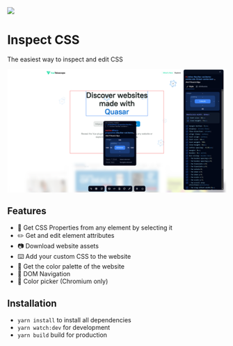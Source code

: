 
<img src="https://img.shields.io/chrome-web-store/v/fbopfffegfehobgoommphghohinpkego" />

# Inspect CSS
The easiest way to inspect and edit CSS

<img src="./docs/image.png" align="center" />

## Features
- 🔎 Get CSS Properties from any element by selecting it
- ✏️ Get and edit element attributes
- 📷 Download website assets
- ⌨️ Add your custom CSS to the website
- 🎨 Get the color palette of the website
- 🧭 DOM Navigation
- 🎯 Color picker (Chromium only)

## Installation
- `yarn install` to install all dependencies 
- `yarn watch:dev` for development 
- `yarn build` build for production

